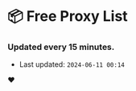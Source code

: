 # :package: Free Proxy List
### Updated every 15 minutes.

- Last updated: `2024-06-11 00:14`

:heart:
